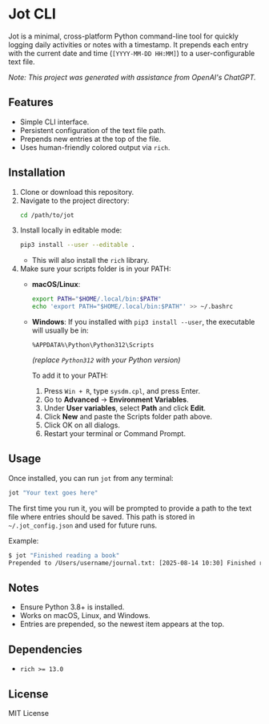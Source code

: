 # Jot CLI

Jot is a minimal, cross-platform Python command-line tool for quickly logging daily activities or notes with a timestamp. It prepends each entry with the current date and time (`[YYYY-MM-DD HH:MM]`) to a user-configurable text file.

*Note: This project was generated with assistance from OpenAI's ChatGPT.*

## Features
- Simple CLI interface.
- Persistent configuration of the text file path.
- Prepends new entries at the top of the file.
- Uses human-friendly colored output via `rich`.

## Installation

1. Clone or download this repository.
2. Navigate to the project directory:
   ```bash
   cd /path/to/jot
   ```
3. Install locally in editable mode:
   ```bash
   pip3 install --user --editable .
   ```
   - This will also install the `rich` library.
4. Make sure your scripts folder is in your PATH:
   - **macOS/Linux**:
     ```bash
     export PATH="$HOME/.local/bin:$PATH"
     echo 'export PATH="$HOME/.local/bin:$PATH"' >> ~/.bashrc
     ```
   - **Windows**:
     If you installed with `pip3 install --user`, the executable will usually be in:
     ```
     %APPDATA%\Python\Python312\Scripts
     ```
     *(replace `Python312` with your Python version)*

     To add it to your PATH:
     1. Press `Win + R`, type `sysdm.cpl`, and press Enter.
     2. Go to **Advanced** → **Environment Variables**.
     3. Under **User variables**, select **Path** and click **Edit**.
     4. Click **New** and paste the Scripts folder path above.
     5. Click OK on all dialogs.
     6. Restart your terminal or Command Prompt.

## Usage

Once installed, you can run `jot` from any terminal:

```bash
jot "Your text goes here"
```

The first time you run it, you will be prompted to provide a path to the text file where entries should be saved. This path is stored in `~/.jot_config.json` and used for future runs.

Example:
```bash
$ jot "Finished reading a book"
Prepended to /Users/username/journal.txt: [2025-08-14 10:30] Finished reading a book
```

## Notes
- Ensure Python 3.8+ is installed.
- Works on macOS, Linux, and Windows.
- Entries are prepended, so the newest item appears at the top.

## Dependencies
- `rich >= 13.0`

## License
MIT License
